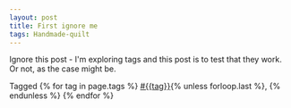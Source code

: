 ```yaml
---
layout: post
title: First ignore me
tags: Handmade-quilt
---
```


Ignore this post - I'm exploring tags and this post is to test that they work. Or not, as the case might be.


<p>
  Tagged
  {% for tag in page.tags %}
  <a class="post" href="/tag/{{tag}}">#{{tag}}</a>{% unless forloop.last %}, {% endunless %}
  {% endfor %}
</p>
